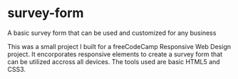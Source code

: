 # survey-form
A basic survey form that can be used and customized for any business

This was a small project I built for a freeCodeCamp Responsive Web Design project. 
It encorporates responsive elements to create a survey form that can be utilized accross all devices.
The tools used are basic HTML5 and CSS3.
